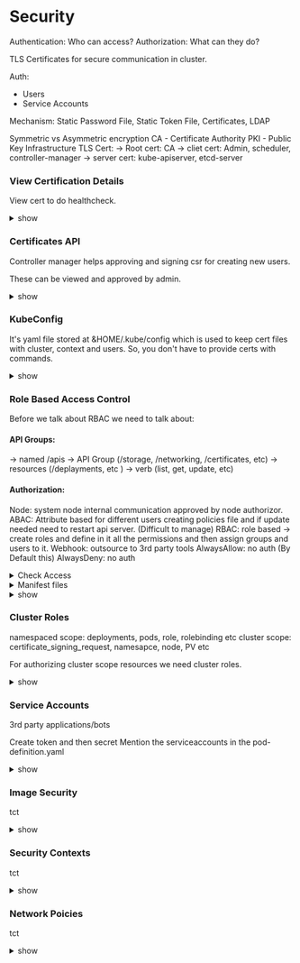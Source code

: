 # Security 

Authentication: Who can access?
Authorization: What can they do?

TLS Certificates for secure communication in cluster.

Auth:
- Users
- Service Accounts

Mechanism: Static Password File, Static Token File, Certificates, LDAP

Symmetric vs Asymmetric encryption
CA - Certificate Authority 
PKI - Public Key Infrastructure
TLS Cert: 
-> Root cert: CA 
-> cliet cert: Admin, scheduler, controller-manager 
-> server cert: kube-apiserver, etcd-server

### View Certification Details

View cert to do healthcheck.

<details><summary>show</summary>
<p>
  
```bash
cat /etc/kubernetes/manifests/kube-apiserver.yaml
openssl x509 -in /etc/kubernetes/pki/apiserver.crt -text -noout

kubectl logs etcd-master
docker ps -a
docker logs 87fc

cat /etc/kubernetes/manifests/etcd.yaml
ls -l /etc/kubernetes/pki/etcd/server* | grep .crt
vim /etc/kubernetes/manifests/etcd.yaml

crictl ps -a | grep kube-apiserver
crictl logs --tail=2 a11b49d7257ab
```

</p>
</details>

### Certificates API

Controller manager helps approving and signing csr for creating new users.

These can be viewed and approved by admin.

<details><summary>show</summary>
<p>
  
```bash
cat akshay.csr | base64 -w 0

---
apiVersion: certificates.k8s.io/v1
kind: CertificateSigningRequest
metadata:
  name: akshay
spec:
  groups:
  - system:authenticated
  request: <Paste the base64 encoded value of the CSR file>
  signerName: kubernetes.io/kube-apiserver-client
  usages:
  - client auth

kubectl apply -f akshay-csr.yaml
k get csr
k certificate approve akshay
kubectl get csr agent-smith -o yaml
k certificate deny agent-smith
k delete csr agent-smith
```

</p>
</details>

### KubeConfig

It's yaml file stored at &HOME/.kube/config which is used to keep cert files with cluster, context and users. So, you don't have to provide certs with commands.

<details><summary>show</summary>
<p>
  
```bash
kubectl config --kubeconfig=/root/my-kube-config current-context
kubectl config --kubeconfig=/root/my-kube-config use-context research

cd /etc/kubernetes/pki/users
k config view
vim $HOME/.kube/config
```

</p>
</details>

### Role Based Access Control

Before we talk about RBAC we need to talk about:

#### API Groups:
-> named /apis -> API Group (/storage, /networking, /certificates, etc) -> resources (/deplayments, etc ) -> verb (list, get, update, etc)

#### Authorization:
Node: system node internal communication approved by node authorizor.
ABAC: Attribute based for different users creating policies file and if update needed need to restart api server. (Difficult to manage)
RBAC: role based -> create roles and define in it all the permissions and then assign groups and users to it.
Webhook: outsource to 3rd party tools
AlwaysAllow: no auth (By Default this)
AlwaysDeny: no auth

<details><summary>Check Access</summary>
<p>
  
```bash
kubectl get roles
kubectl get rolebindings
kubectl describe role developer
kubectl describe rolebinding devuser-developer-binding

kubectl auth can-i create deployments
kubectl auth can-i delete nodes
kubectl auth can-i create deployments --as dev-user
kubectl auth can-i create pods --as dev-user
kubectl auth can-i create pods --as dev-user --namespace test
```

</p>
</details>


<details><summary>Manifest files</summary>
<p>
  
```bash
apiVersion: rbac.authorization.k8s.io/v1
kind: Role
metadata:
name: developer
rules:
- apiGroups: [""]
resources: ["pods"]
verbs: ["list“, "get", “create“, “update“, “delete"]
developer-role.yaml
- apiGroups: [""]
resources: [“ConfigMap"]
verbs: [“create“]

kubectl create -f developer-role.yaml

apiVersion: rbac.authorization.k8s.io/v1
kind: RoleBinding
metadata:
name: devuser-developer-binding
subjects:
- kind: User
name: dev-user
apiGroup: rbac.authorization.k8s.io
roleRef:
kind: Role
name: developer
apiGroup: rbac.authorization.k8s.io

kubectl create -f devuser-developer-binding.yaml
```

</p>
</details>

<details><summary>show</summary>
<p>
  
```bash
cat /etc/kubernetes/manifests/kube-apiserver.yaml | grep authorization
k get roles -A
k describe role kube-proxy -n kube-system
kubectl describe rolebinding kube-proxy -n kube-system
k get pods --as dev-user

kubectl create role developer --namespace=default --verb=list,create,delete --resource=pods
kubectl create rolebinding dev-user-binding --namespace=default --role=developer --user=dev-user

kubectl edit role developer -n blue
```

</p>
</details>

### Cluster Roles

namespaced scope: deployments, pods, role, rolebinding etc 
cluster scope: certificate_signing_request, namesapce, node, PV etc

For authorizing cluster scope resources we need cluster roles.


<details><summary>show</summary>
<p>
  
```bash
kubectl api-resources --namespaced=true
kubectl api-resources --namespaced=false

k get ClusterRoles | wc -l
k describe ClusterRole cluster-admin
k describe ClusterRoleBinding cluster-admin

k create clusterrole node-admin --verb=get,watch,list,create,delete --resource=nodes
kubectl create clusterrolebinding michelle-binding --user=michelle --clusterrole=node-admin

kubectl get clusterrolebinding michelle-binding -o yaml

k create clusterrole storage-admin --resource=persistentvolumes,storageclasses --verb=get,watch,list,create,delete
k create clusterrolebinding michelle-storage-admin --user=michelle --clusterrole=storage-admin
kubectl auth can-i list storageclasses --as michelle
```

</p>
</details>

### Service Accounts

3rd party applications/bots

Create token and then secret
Mention the serviceaccounts in the pod-definition.yaml

<details><summary>show</summary>
<p>
  
```bash

kubectl set serviceaccount deploy/web-dashboard dashboard-sa
```

</p>
</details>

### Image Security

tct

<details><summary>show</summary>
<p>
  
```bash
k logs webapp-1
```

</p>
</details>

### Security Contexts

tct

<details><summary>show</summary>
<p>
  
```bash
k logs webapp-1
```

</p>
</details>

### Network Poicies

tct

<details><summary>show</summary>
<p>
  
```bash
k logs webapp-1
```

</p>
</details>

